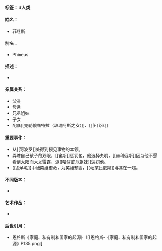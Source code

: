 #### 标签： #人类
#### 姓名：
- 菲纽斯
#### 别名：
- Phineus
#### 描述：
- 
#### 亲属关系：
- 父亲
- 母亲
- 兄弟姐妹
- 子女
- 配偶[[克勒俄帕特拉（玻瑞阿斯之女）]]、[[伊代亚]]
#### 重要事件：
- 从[[阿波罗]]处得到预见事物的本领。
- 弄瞎自己孩子的双眼，[[宙斯]]惩罚他，他选择失明，[[赫利俄斯]]因为他不愿看到太阳而大发雷霆，派[[哈耳庇厄姐妹]]惩罚他。
- [[金羊毛]]中被英雄搭救，为英雄预言，[[帕莱比俄斯]]与其在一起。
#### 不同版本：
- 
#### 艺术作品：
- 
#### 后世引用：
- 恩格斯《家庭、私有制和国家的起源》
![[恩格斯-《家庭、私有制和国家的起源》P135.png]]